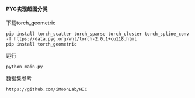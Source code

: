 #### PYG实现超图分类

下载torch_geometric

```
pip install torch_scatter torch_sparse torch_cluster torch_spline_conv -f https://data.pyg.org/whl/torch-2.0.1+cu118.html
pip install torch_geometric
```

运行

```
python main.py
```

数据集参考

```
https://github.com/iMoonLab/HIC
```

